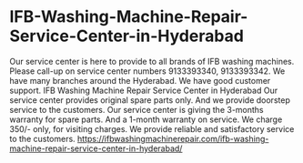# IFB-Washing-Machine-Repair-Service-Center-in-Hyderabad
 Our service center is here to provide to all brands of IFB washing machines.  Please call-up on service center numbers 9133393340, 9133393342. We have many branches around the Hyderabad.  We have good customer support. IFB Washing Machine Repair Service Center in Hyderabad Our service center provides original spare parts only. And we provide doorstep service to the customers. Our service center is giving the 3-months warranty for spare parts.  And a 1-month warranty on service. We charge 350/- only, for visiting charges. We provide reliable and satisfactory service to the customers. https://ifbwashingmachinerepair.com/ifb-washing-machine-repair-service-center-in-hyderabad/
